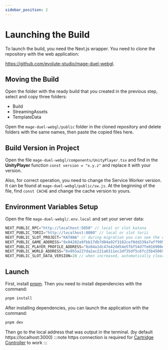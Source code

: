 ```yaml
---
sidebar_position: 2
---
```


# Launching the Build

To launch the build, you need the Next.js wrapper. You need to clone the repository with the web application:

https://github.com/evolute-studio/mage-duel-webgl.

## Moving the Build
Open the folder with the ready build that you created in the previous step, select and copy three folders:

- Build
- StreamingAssets
- TemplateData

Open the `mage-duel-webgl/public` folder in the cloned repository and delete folders with the same names, then paste the copied files here.

## Build Version in Project

Open the file `mage-duel-webgl/components/UnityPlayer.tsx` and find in the **UnityPlayer** function `const version = "x.y.z"` and replace it with your version.

Also, for correct operation, you need to change the Service Worker version. It can be found at `mage-duel-webgl/public/sw.js`. At the beginning of the file, find `const CACHE` and change the cache version to yours.

## Environment Variables Setup

Open the file `mage-duel-webgl/.env.local` and set your server data:
```js title="mage-duel-webgl/.env.local"
NEXT_PUBLIC_RPC="http://localhost:5050" // local or slot katana 
NEXT_PUBLIC_TORII="http://localhost:8080" // local or slot torii
NEXT_PUBLIC_SLOT_PROJECT="KATANA" // during migration you can see the chain id name
NEXT_PUBLIC_GAME_ADDRESS="0x04202a9fbb17db7d04a92f3182cef8dd339a7aff995a9fd5fa04afd087cb69d6" // contract address
NEXT_PUBLIC_PLAYER_PROFILE_ADDRESS="0x04a1dc47e42dd54e5fbf54d7fe016900ebcfde4df06910457f7b6e15112707f3" // contract address
NEXT_PUBLIC_WORLD_ADDRESS="0x055a227da2ac221a6311ec2df35df5c6fc25b450696f6c68bb604c8c350d59b7" // world address
NEXT_PUBLIC_SLOT_DATA_VERSION=28 // when increased, automatically clears client data in storage
```

## Launch

First, install [pnpm](https://pnpm.io/installation). Then you need to install dependencies with the command:
```bash
pnpm install
```
After installing dependencies, you can launch the application with the command:
```bash
pnpm dev
```
Then go to the local address that was output in the terminal. (by default https://localhost:3000)
:::note
https connection is required for [Cartridge Controller]("https://cartridge.gg/controller") to work
:::